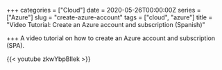 +++
categories = ["Cloud"]
date = 2020-05-26T00:00:00Z
series = ["Azure"]
slug = "create-azure-account"
tags = ["cloud", "azure"]
title = "Video Tutorial: Create an Azure account and subscription (Spanish)"

+++
A video tutorial on how to create an Azure account and subscription (SPA).

{{< youtube zkwYbpBIlek >}}